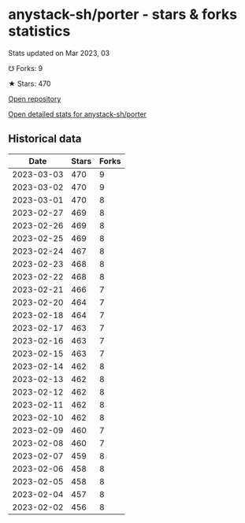 # anystack-sh/porter - stars & forks statistics

Stats updated on Mar 2023, 03

☋ Forks: 9

★ Stars: 470

[Open repository](https://github.com/anystack-sh/porter)

[Open detailed stats for anystack-sh/porter](https://reviewgithub.com/rep/anystack-sh/porter)

## Historical data
| Date | Stars | Forks |
|------|-------|-------|
| 2023-03-03 | 470 | 9 | 
| 2023-03-02 | 470 | 9 | 
| 2023-03-01 | 470 | 8 | 
| 2023-02-27 | 469 | 8 | 
| 2023-02-26 | 469 | 8 | 
| 2023-02-25 | 469 | 8 | 
| 2023-02-24 | 467 | 8 | 
| 2023-02-23 | 468 | 8 | 
| 2023-02-22 | 468 | 8 | 
| 2023-02-21 | 466 | 7 | 
| 2023-02-20 | 464 | 7 | 
| 2023-02-18 | 464 | 7 | 
| 2023-02-17 | 463 | 7 | 
| 2023-02-16 | 463 | 7 | 
| 2023-02-15 | 463 | 7 | 
| 2023-02-14 | 462 | 8 | 
| 2023-02-13 | 462 | 8 | 
| 2023-02-12 | 462 | 8 | 
| 2023-02-11 | 462 | 8 | 
| 2023-02-10 | 462 | 8 | 
| 2023-02-09 | 460 | 7 | 
| 2023-02-08 | 460 | 7 | 
| 2023-02-07 | 459 | 8 | 
| 2023-02-06 | 458 | 8 | 
| 2023-02-05 | 458 | 8 | 
| 2023-02-04 | 457 | 8 | 
| 2023-02-02 | 456 | 8 | 

